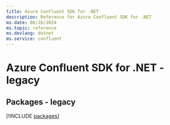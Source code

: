 ```yaml
---
title: Azure Confluent SDK for .NET
description: Reference for Azure Confluent SDK for .NET
ms.date: 08/26/2024
ms.topic: reference
ms.devlang: dotnet
ms.service: confluent
---
```

# Azure Confluent SDK for .NET - legacy
## Packages - legacy
[!INCLUDE [packages](confluent-index.md)]
